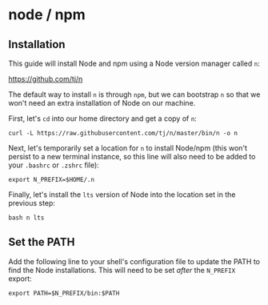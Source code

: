 # node / npm  

## Installation  

This guide will install Node and npm using a Node version manager called `n`:

https://github.com/tj/n  

The default way to install `n` is through `npm`, but we can bootstrap `n` so that we won't need an extra installation of Node on our machine.  

First, let's `cd` into our home directory and get a copy of `n`:  

`curl -L https://raw.githubusercontent.com/tj/n/master/bin/n -o n`  

Next, let's temporarily set a location for `n` to install Node/npm (this won't persist to a new terminal instance, so this line will also need to be added to your `.bashrc` or `.zshrc` file):  

`export N_PREFIX=$HOME/.n`  

Finally, let's install the `lts` version of Node into the location set in the previous step:  

`bash n lts`  

## Set the PATH  

Add the following line to your shell's configuration file to update the PATH to find the Node installations. This will need to be set _after_ the `N_PREFIX` export:  

`export PATH=$N_PREFIX/bin:$PATH`  